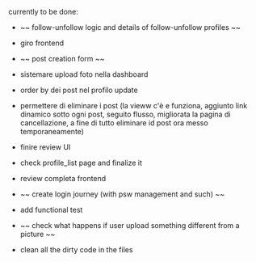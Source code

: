 

currently to be done:
- ~~ follow-unfollow logic and details of follow-unfollow profiles ~~
- giro frontend
- ~~ post creation form ~~
- sistemare upload foto nella dashboard
- order by dei post nel profilo update
- permettere di eliminare i post (la vieww c'è e funziona, aggiunto link dinamico sotto ogni post, seguito flusso, migliorata la pagina di cancellazione, a fine di tutto eliminare id post ora messo temporaneamente)
- finire review UI


- check profile_list page and finalize it
- review completa frontend
- ~~ create login journey (with psw management and such) ~~
- add functional test
- ~~ check what happens if user upload something different from a picture ~~
- clean all the dirty code in the files

